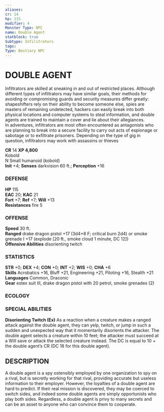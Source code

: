 ```yaml
---
aliases: 
cr: 14
hp: 115
modifier: 4
Monster Type: NPC
name: Double Agent
statblock: true
Subtype: Infilitrators
tags: 
Type: Bestiary NPC
---
```

# DOUBLE AGENT
Infiltrators are skilled at sneaking in and out of restricted places. Although different types of infiltrators may have similar goals, their methods for avoiding or compromising guards and security measures differ greatly: shapeshifters rely on their ability to become someone else, spies are masters of remaining undetected, hackers can easily break into both physical locations and computer systems to steal information, and double agents are trained to maintain a cover and lie about their allegiances.  
In adventures, infiltrators are most often encountered as antagonists who are planning to break into a secure facility to carry out acts of espionage or sabotage or to exfiltrate prisoners. Depending on the type of gig in question, infiltrators may work with assassins or thieves

**CR** 14
**XP 4,800**  
Kobold  
N Small humanoid (kobold)  
**Init** +4; **Senses** darkvision 60 ft.; **Perception** +16  

### DEFENSE

**HP** 115  
**EAC** 20; **KAC** 21  
**Fort** +7; **Ref** +7; **Will** +13  
**Resistances** fire 5  

### OFFENSE

**Speed** 30 ft.  
**Ranged** drake dragon pistol +17 (3d4+8 F; critical burn 2d4) or smoke grenade I +17 (explode \[20 ft., smoke cloud 1 minute, DC 12\])  
**Offensive Abilities** disorienting twitch

### STATISTICS

**STR** +0; **DEX** +4; **CON** +0; **INT** +2; **WIS** +0; **CHA** +6  
**Skills** Acrobatics +16, Bluff +21, Engineering +21, Piloting +16, Stealth +21  
**Languages** Common, Draconic  
**Gear** estex suit III, drake dragon pistol with 20 petrol, smoke grenades (2)

### ECOLOGY

### SPECIAL ABILITIES

**Disorienting Twitch (Ex)** As a reaction when a creature makes a ranged attack against the double agent, they can yelp, twitch, or jump in such a sudden and unexpected way that it momentarily disorients the attacker. The double agent selects a creature within 10 feet; the attacker must succeed at a Will save or attack the selected creature instead. The DC is equal to 10 + the double agent’s CR (DC 18 for this double agent).

## DESCRIPTION

A double agent is a spy ostensibly employed by one organization to spy on a rival, but is secretly working for that rival, providing accurate but useless information to their employer. However, the loyalties of a double agent are hard to predict. If their real mission is discovered, they may be coerced to switch sides, and indeed some double agents are simply opportunists who play both sides. Regardless, a double agent is privy to many secrets and can be an asset to anyone who can convince them to cooperate.